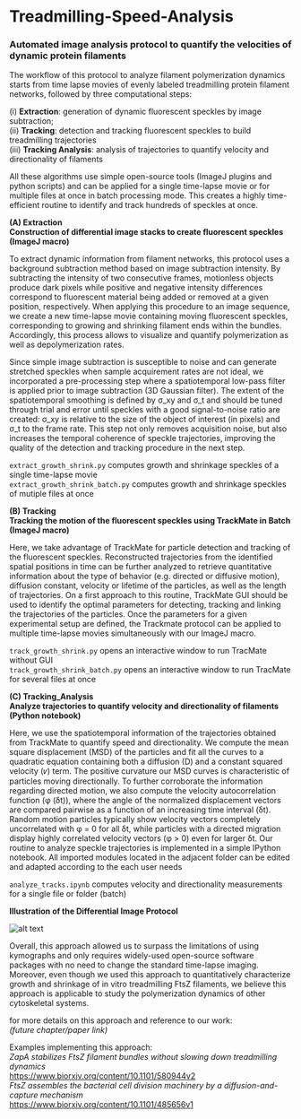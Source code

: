 # Treadmilling-Speed-Analysis
### Automated image analysis protocol to quantify the velocities of dynamic protein filaments

The workflow of this protocol to analyze filament polymerization dynamics starts from time lapse movies of evenly labeled treadmilling protein filament networks, followed by three computational steps:

(i)	**Extraction**: generation of dynamic fluorescent speckles by image subtraction; <br>
(ii)	**Tracking**: detection and tracking fluorescent speckles to build treadmilling trajectories <br>
(iii)	**Tracking Analysis**: analysis of trajectories to quantify velocity and directionality of filaments 

All these algorithms use simple open-source tools (ImageJ plugins and python scripts) and can be applied for a single time-lapse movie or for multiple files at once in batch processing mode. This creates a highly time-efficient routine to identify and track hundreds of speckles at once. 


**(A) Extraction** <br>
**Construction of differential image stacks to create fluorescent speckles (ImageJ macro)**

To extract dynamic information from filament networks, this protocol uses a background subtraction method based on image subtraction intensity. By subtracting the intensity of two consecutive frames, motionless objects produce dark pixels while positive and negative intensity differences correspond to fluorescent material being added or removed at a given position, respectively. When applying this procedure to an image sequence, we create a new time-lapse movie containing moving fluorescent speckles, corresponding to growing and shrinking filament ends within the bundles. Accordingly, this process allows to visualize and quantify polymerization as well as depolymerization rates.

Since simple image subtraction is susceptible to noise and can generate stretched speckles when sample acquirement rates are not ideal, we incorporated a pre-processing step where a spatiotemporal low-pass filter is applied prior to image subtraction (3D Gaussian filter). The extent of the spatiotemporal smoothing is defined by σ_xy and σ_t and should be tuned through trial and error until speckles with a good signal-to-noise ratio are created: σ_xy is relative to the size of the object of interest (in pixels) and σ_t to the frame rate. This step not only removes acquisition noise, but also increases the temporal coherence of speckle trajectories, improving the quality of the detection and tracking procedure in the next step.

`extract_growth_shrink.py` computes growth and shrinkage speckles of a single time-lapse movie <br>
`extract_growth_shrink_batch.py` computes growth and shrinkage speckles of mutiple files at once <br>

**(B) Tracking** <br>
**Tracking the motion of the fluorescent speckles using TrackMate in Batch (ImageJ macro)**

Here, we take advantage of TrackMate for particle detection and tracking of the fluorescent speckles. Reconstructed trajectories from the identified spatial positions in time can be further analyzed to retrieve quantitative information about the type of behavior (e.g. directed or diffusive motion), diffusion constant, velocity or lifetime of the particles, as well as the length of trajectories. On a first approach to this routine, TrackMate GUI should be used to identify the optimal parameters for detecting, tracking and linking the trajectories of the particles. Once the parameters for a given experimental setup are defined, the Trackmate protocol can be applied to multiple time-lapse movies simultaneously with our ImageJ macro.

`track_growth_shrink.py` opens an interactive window to run TracMate without GUI <br>
`track_growth_shrink_batch.py` opens an interactive window to run TracMate for several files at once <br>
 
**(C) Tracking_Analysis** <br>
**Analyze trajectories to quantify velocity and directionality of filaments (Python notebook)**

Here, we use the spatiotemporal information of the trajectories obtained from TrackMate to quantify speed and directionality. 
We compute the mean square displacement (MSD) of the particles and fit all the curves to a quadratic equation containing both a diffusion (D) and a constant squared velocity (𝜈) term. The positive curvature our MSD curves is characteristic of particles moving directionally. To further corroborate the information regarding directed motion, we also compute the velocity autocorrelation function (φ (δt)), where the angle of the normalized displacement vectors are compared pairwise as a function of an increasing time interval (δt). Random motion particles typically show velocity vectors completely uncorrelated with φ = 0 for all δt, while particles with a directed migration display highly correlated velocity vectors (φ > 0) even for larger δt. Our routine to analyze speckle trajectories is implemented in a simple IPython notebook. All imported modules located in the adjacent folder can be edited and adapted according to the each user needs

`analyze_tracks.ipynb` computes velocity and directionality measurements for a single file or folder (batch) <br>

**Illustration of the Differential Image Protocol**

![alt text](https://github.com/paulocaldas/Treadmilling-Speed-Analysis/blob/master/Differential_image_procotol.png)

Overall, this approach allowed us to surpass the limitations of using kymographs and only requires widely-used open-source software packages with no need to change the standard time-lapse imaging. Moreover, even though we used this approach to quantitatively characterize growth and shrinkage of in vitro treadmilling FtsZ filaments, we believe this approach is applicable to study the polymerization dynamics of other cytoskeletal systems.

for more details on this approach and reference to our work: <br>
*(future chapter/paper link)*

Examples implementing this approach:<br>
*ZapA stabilizes FtsZ filament bundles without slowing down treadmilling dynamics* <br>
https://www.biorxiv.org/content/10.1101/580944v2 <br>
*FtsZ assembles the bacterial cell division machinery by a diffusion-and-capture mechanism* <br>
https://www.biorxiv.org/content/10.1101/485656v1
